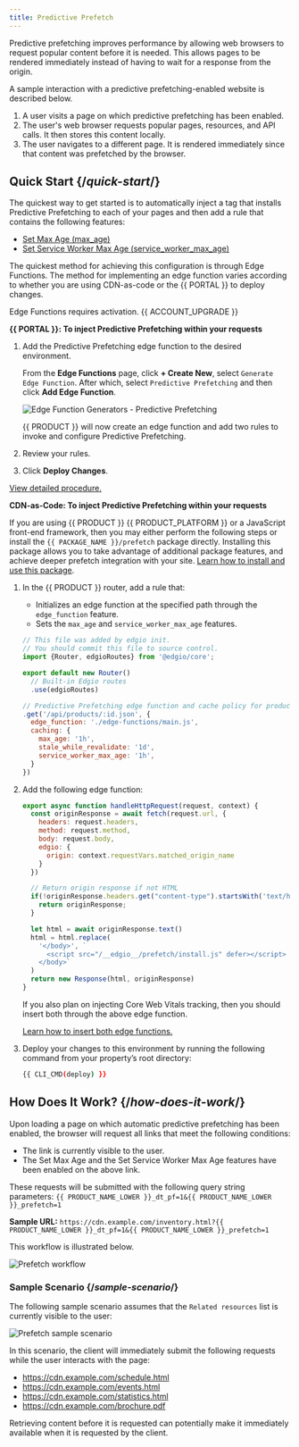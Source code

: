 ```yaml
---
title: Predictive Prefetch
---
```


Predictive prefetching improves performance by allowing web browsers to request popular content before it is needed. This allows pages to be rendered immediately instead of having to wait for a response from the origin.

A sample interaction with a predictive prefetching-enabled website is described below.

1.  A user visits a page on which predictive prefetching has been enabled.
2.  The user's web browser requests popular pages, resources, and API calls. It then stores this content locally.
3.  The user navigates to a different page. It is rendered immediately since that content was prefetched by the browser.

## Quick Start {/*quick-start*/}

The quickest way to get started is to automatically inject a tag that installs Predictive Prefetching to each of your pages and then add a rule that contains the following features:

-   [Set Max Age (max_age)](/applications/performance/rules/features#set-max-age)
-   [Set Service Worker Max Age (service_worker_max_age)](/applications/performance/rules/features#set-service-worker-max-age)

The quickest method for achieving this configuration is through Edge Functions. The method for implementing an edge function varies according to whether you are using CDN-as-code or the {{ PORTAL }} to deploy changes.

<Info>

Edge Functions requires activation. {{ ACCOUNT_UPGRADE }}

</Info>

**{{ PORTAL }}: To inject Predictive Prefetching within your requests**

1.  Add the Predictive Prefetching edge function to the desired environment. 

    From the **Edge Functions** page, click **+ Create New**, select `Generate Edge Function`. After which, select `Predictive Prefetching` and then click **Add Edge Function**.
    
    ![Edge Function Generators - Predictive Prefetching](/images/v7/performance/prefetch-edge-function-generator.png)
    
    {{ PRODUCT }} will now create an edge function and add two rules to invoke and configure Predictive Prefetching.

2.  Review your rules.
3.  Click **Deploy Changes**.

[View detailed procedure.](/applications/performance/prefetching/automatic_prefetching_setup#setup)

**CDN-as-Code: To inject Predictive Prefetching within your requests**

<Callout type="tip">

  If you are using {{ PRODUCT }} {{ PRODUCT_PLATFORM }} or a JavaScript front-end framework, then you may either perform the following steps or install the `{{ PACKAGE_NAME }}/prefetch` package directly. Installing this package allows you to take advantage of additional package features, and achieve deeper prefetch integration with your site. [Learn how to install and use this package](/applications/performance/prefetching/prefetching_edgio_sites).

</Callout>

1.  In the {{ PRODUCT }} router, add a rule that:

    -   Initializes an edge function at the specified path through the `edge_function` feature.
    -   Sets the `max_age` and `service_worker_max_age` features.

    ```js filename="routes.js"
    // This file was added by edgio init.
    // You should commit this file to source control.
    import {Router, edgioRoutes} from '@edgio/core';

    export default new Router()
      // Built-in Edgio routes
      .use(edgioRoutes)

    // Predictive Prefetching edge function and cache policy for product API calls
    .get('/api/products/:id.json', {
      edge_function: './edge-functions/main.js',
      caching: {
        max_age: '1h',
        stale_while_revalidate: '1d',
        service_worker_max_age: '1h',
      }
    })
    ```

2.  Add the following edge function:

    ```js filename="edge-functions/main.js"
    export async function handleHttpRequest(request, context) {
      const originResponse = await fetch(request.url, {
        headers: request.headers,
        method: request.method,
        body: request.body,
        edgio: {
          origin: context.requestVars.matched_origin_name
        }
      })

      // Return origin response if not HTML
      if(!originResponse.headers.get("content-type").startsWith('text/html')){
        return originResponse;
      }

      let html = await originResponse.text()
      html = html.replace(
        '</body>', `
          <script src="/__edgio__/prefetch/install.js" defer></script>
        </body>`
      )
      return new Response(html, originResponse)
    }
    ```
    
    <Info>
    
    If you also plan on injecting Core Web Vitals tracking, then you should insert both through the above edge function. 
    
    [Learn how to insert both edge functions.](/applications/performance/observability/real_user_monitoring#edge-functions)

    </Info>

3.  Deploy your changes to this environment by running the following command from your property’s root directory:

    ```bash
    {{ CLI_CMD(deploy) }}
    ```

## How Does It Work? {/*how-does-it-work*/}

Upon loading a page on which automatic predictive prefetching has been enabled, the browser will request all links that meet the following conditions:
-   The link is currently visible to the user.
-   The Set Max Age and the Set Service Worker Max Age features have been enabled on the above link.

These requests will be submitted with the following query string parameters: `{{ PRODUCT_NAME_LOWER }}_dt_pf=1&{{ PRODUCT_NAME_LOWER }}_prefetch=1`

**Sample URL:** `https://cdn.example.com/inventory.html?{{ PRODUCT_NAME_LOWER }}_dt_pf=1&{{ PRODUCT_NAME_LOWER }}_prefetch=1`

This workflow is illustrated below.

![Prefetch workflow](/images/v7/performance/prefetch-how-does-it-work.png)

### Sample Scenario {/*sample-scenario*/}

The following sample scenario assumes that the `Related resources` list is currently visible to the user:

![Prefetch sample scenario](/images/v7/performance/prefetch-example.png)

In this scenario, the client will immediately submit the following requests while the user interacts with the page:

-   https://cdn.example.com/schedule.html
-   https://cdn.example.com/events.html
-   https://cdn.example.com/statistics.html
-   https://cdn.example.com/brochure.pdf

Retrieving content before it is requested can potentially make it immediately available when it is requested by the client.
